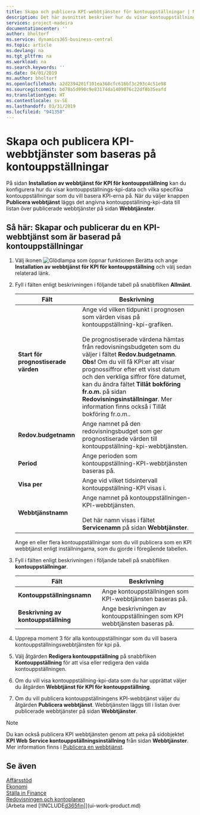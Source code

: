 ```yaml
---
title: Skapa och publicera KPI-webbtjänster för kontouppställningar | Microsoft Docs
description: Det här avsnittet beskriver hur du visar kontouppställningen KPI-data baserat på specifika kontouppställningar.
services: project-madeira
documentationcenter: ''
author: bholtorf
ms.service: dynamics365-business-central
ms.topic: article
ms.devlang: na
ms.tgt_pltfrm: na
ms.workload: na
ms.search.keywords: ''
ms.date: 04/01/2019
ms.author: bholtorf
ms.openlocfilehash: a2d2394201f101ea368cfc616bf3c293c4c51e98
ms.sourcegitcommit: bd78a5d990c9e83174da1409076c22df8b35eafd
ms.translationtype: HT
ms.contentlocale: sv-SE
ms.lasthandoff: 03/31/2019
ms.locfileid: "941358"
---
```

# <a name="set-up-and-publish-kpi-web-services-based-on-account-schedules"></a>Skapa och publicera KPI-webbtjänster som baseras på kontouppställningar
På sidan **Installation av webbtjänst för KPI för kontouppställning** kan du konfigurera hur du visar kontouppställnings-kpi-data och vilka specifika kontouppställningar som du vill basera KPI-erna på. När du väljer knappen **Publicera webbtjänst** läggs det angivna kontouppställning-kpi-data till listan över publicerade webbtjänster på sidan **Webbtjänster**.  

## <a name="to-set-up-and-publish-a-kpi-web-service-that-is-based-on-account-schedules"></a>Så här: Skapar och publicerar du en KPI-webbtjänst som är baserad på kontouppställningar  
1.  Välj ikonen ![Glödlampa som öppnar funktionen Berätta](media/ui-search/search_small.png "Berätta vad du vill göra") och ange **Installation av webbtjänst för KPI för kontouppställning** och välj sedan relaterad länk.  
2.  Fyll i fälten enligt beskrivningen i följande tabell på snabbfliken **Allmänt**.  

    |Fält|Beskrivning|  
    |---------------------------------|---------------------------------------|  
    |**Start för prognostiserade värden**|Ange vid vilken tidpunkt i prognosen som värden visas på kontouppställning-kpi-grafiken.<br /><br /> De prognostiserade värdena hämtas från redovisningsbudgeten som du väljer i fältet **Redov.budgetnamn**. **Obs!** Om du vill få KPI:er att visar prognossiffror efter ett visst datum och den verkliga siffror före datumet, kan du ändra fältet **Tillåt bokföring fr.o.m.** på sidan **Redovisningsinställningar**. Mer information finns också i Tillåt bokföring fr.o.m..|  
    |**Redov.budgetnamn**|Ange namnet på den redovisningsbudget som ger prognostiserade värden till kontouppställning-kpi-webbtjänsten.|  
    |**Period**|Ange perioden som kontouppställning-KPI-webbtjänsten baseras på.|  
    |**Visa per**|Ange vid vilket tidsintervall kontouppställning-KPI visas i.|  
    |**Webbtjänstnamn**|Ange namnet på kontouppställningen-KPI-webbtjänsten.<br /><br /> Det här namn visas i fältet **Servicenamn** på sidan **Webbtjänster**.|  

    Ange en eller flera kontouppställningar som du vill publicera som en KPI webbtjänst enligt inställningarna, som du gjorde i föregående tabellen.  

3.  Fyll i fälten enligt beskrivningen i följande tabell på snabbfliken **kontouppställningar**.  

    |Fält|Beskrivning|  
    |---------------------------------|---------------------------------------|  
    |**Kontouppställningsnamn**|Ange kontouppställningen som KPI-webbtjänsten baseras på.|  
    |**Beskrivning av kontouppställning**|Ange beskrivningen av kontouppställningen som KPI webbtjänsten baseras på.|  

4.  Upprepa moment 3 för alla kontouppställningar som du vill basera kontouppställningswebbtjänsten för kpi på.  
5.  Välj åtgärden **Redigera kontouppställning** på snabbfliken **Kontouppställning** för att visa eller redigera den valda kontouppställningen.  
6.  Om du vill visa kontouppställning-kpi-data som du har upprättat väljer du åtgärden **Webbtjänst för KPI för kontouppställning**.  
7.  Om du vill publicera kontouppställningens KPI-webbtjänst väljer du åtgärden **Publicera webbtjänst**. Webbtjänsten läggs till i listan över publicerade webbtjänster på sidan **Webbtjänster**.  

> [!NOTE]  
>  Du kan också publicera KPI webbtjänsten genom att peka på sidobjektet **KPI Web Service kontouppställningsinställning** från sidan **Webbtjänster**. Mer information finns i [Publicera en webbtjänst](across-how-publish-web-service.md).  

## <a name="see-also"></a>Se även  
[Affärsstöd](bi.md)  
[Ekonomi](finance.md)  
[Ställa in Finance](finance-setup-finance.md)  
[Redovisningen och kontoplanen](finance-general-ledger.md)  
[Arbeta med [!INCLUDE[d365fin](includes/d365fin_md.md)]](ui-work-product.md)
